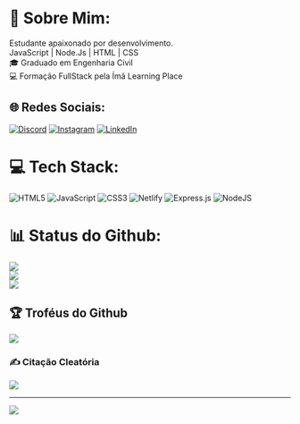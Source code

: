 
# 💫 Sobre Mim:
Estudante apaixonado por desenvolvimento.<br>JavaScript | Node.Js | HTML | CSS<br>🎓 Graduado em Engenharia Civil<br>💻 Formação FullStack pela Ímã Learning Place


## 🌐 Redes Sociais:
[![Discord](https://img.shields.io/badge/Discord-%237289DA.svg?logo=discord&logoColor=white)](htttps://discord.gg/https://discord.com/channels/@me) [![Instagram](https://img.shields.io/badge/Instagram-%23E4405F.svg?logo=Instagram&logoColor=white)](https://instagram.com/engdaniel_olba) [![LinkedIn](https://img.shields.io/badge/LinkedIn-%230077B5.svg?logo=linkedin&logoColor=white)](https://linkedin.com/in/http://www.linkedin.com/in/daniel-oliveira-batista) 

# 💻 Tech Stack:
![HTML5](https://img.shields.io/badge/html5-%23E34F26.svg?style=for-the-badge&logo=html5&logoColor=white) ![JavaScript](https://img.shields.io/badge/javascript-%23323330.svg?style=for-the-badge&logo=javascript&logoColor=%23F7DF1E) ![CSS3](https://img.shields.io/badge/css3-%231572B6.svg?style=for-the-badge&logo=css3&logoColor=white) ![Netlify](https://img.shields.io/badge/netlify-%23000000.svg?style=for-the-badge&logo=netlify&logoColor=#00C7B7) ![Express.js](https://img.shields.io/badge/express.js-%23404d59.svg?style=for-the-badge&logo=express&logoColor=%2361DAFB) ![NodeJS](https://img.shields.io/badge/node.js-6DA55F?style=for-the-badge&logo=node.js&logoColor=white)
# 📊 Status do Github:
![](https://github-readme-stats.vercel.app/api?username=DevDanielOB&theme=vue-dark&hide_border=false&include_all_commits=true&count_private=false)<br/>
![](https://github-readme-streak-stats.herokuapp.com/?user=DevDanielOB&theme=vue-dark&hide_border=false)<br/>
![](https://github-readme-stats.vercel.app/api/top-langs/?username=DevDanielOB&theme=vue-dark&hide_border=false&include_all_commits=true&count_private=false&layout=compact)

## 🏆 Troféus do Github
![](https://github-profile-trophy.vercel.app/?username=DevDanielOB&theme=radical&no-frame=false&no-bg=true&margin-w=4)

### ✍️ Citação Cleatória
![](https://quotes-github-readme.vercel.app/api?type=horizontal&theme=radical)

---
[![](https://visitcount.itsvg.in/api?id=DevDanielOB&icon=6&color=6)](https://visitcount.itsvg.in)
